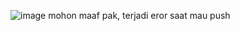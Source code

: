 ![image](https://github.com/bagasfarel/PemrogramanWeb/assets/143486088/37757319-0dbf-49f1-825d-e13d83840829)
mohon maaf pak, terjadi eror saat mau push
